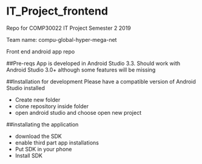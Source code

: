 # IT_Project_frontend

Repo for COMP30022 IT Project Semester 2 2019

Team name: compu-global-hyper-mega-net

Front end android app repo

##Pre-reqs
App is developed in Android Studio 3.3. Should work with Android Studio 3.0+ although some features will be missing

##Installation for development
Please have a compatible version of Android Studio installed
 - Create new folder
 - clone repository inside folder
 - open android studio and choose open new project
 
 
 ##installating the application
 - download the SDK
 - enable  third part app installations
 - Put SDK in your phone
 - Install SDK
